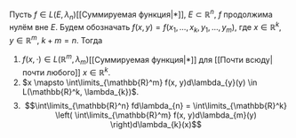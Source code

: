 Пусть $f \in L(E, \lambda_{n})$[[Суммируемая функция|*]], $E \subset \mathbb{R}^n$, $f$ продолжима нулём вне $E$.
Будем обозначать $f(x, y) = f(x_{1}, \dots, x_{k}, y_{1}, \dots, y_{m})$, где $x \in \mathbb{R}^k$, $y \in \mathbb{R}^{m}$, $k + m = n$.
Тогда
1. $f(x, \cdot) \in L(\mathbb{R}^{m}, \lambda_{m})$[[Суммируемая функция|*]] для [[Почти всюду|почти любого]] $x \in \mathbb{R}^k$.
2. $x \mapsto \int\limits_{\mathbb{R}^m} f(x, y)d\lambda_{y}(y) \in L(\mathbb{R}^k, \lambda_{k})$.
3. $$\int\limits_{\mathbb{R}^n} fd\lambda_{n} = \int\limits_{\mathbb{R}^k} \left( \int\limits_{\mathbb{R}^m} f(x, y)d\lambda_{m}(y) \right)d\lambda_{k}(x)$$
